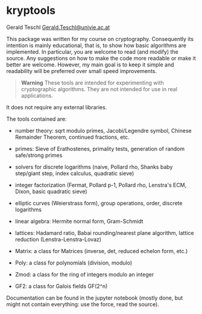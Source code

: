 # kryptools
Gerald Teschl <Gerald.Teschl@univie.ac.at>

This package was written for my course on cryptography. Consequently its intention is
mainly educational, that is, to show how basic algorithms are implemented. In particular,
you are welcome to read (and modify) the source. Any suggestions on how to make the
code more readable or make it better are welcome. However, my main goal is to keep
it simple and readability will be preferred over small speed improvements.

> **Warning**
> These tools are intended for experimenting with cryptographic algorithms. They are not intended for use in real applications.

It does not require any external libraries.

The tools contained are:

* number theory: sqrt modulo primes, Jacobi/Legendre symbol, Chinese Remainder Theorem, continued fractions, etc.
* primes: Sieve of Erathostenes, primality tests, generation of random safe/strong primes
* solvers for discrete logarithms (naive, Pollard rho, Shanks baby step/giant step, index calculus, quadratic sieve)
* integer factorization (Fermat, Pollard p-1, Pollard rho, Lenstra's ECM, Dixon, basic quadratic sieve)
* elliptic curves (Weierstrass form), group operations, order, discrete logarithms
* linear algebra: Hermite normal form, Gram-Schmidt
* lattices: Hadamard ratio, Babai rounding/nearest plane algorithm, lattice reduction (Lenstra-Lenstra-Lovaz)

* Matrix: a class for Matrices (inverse, det, reduced echelon form, etc.)
* Poly: a class for polynomials (division, modulo)
* Zmod: a class for the ring of integers modulo an integer
* GF2: a class for Galois fields GF(2^n)

Documentation can be found in the jupyter notebook
(mostly done, but might not contain everything: use the force, read the source).